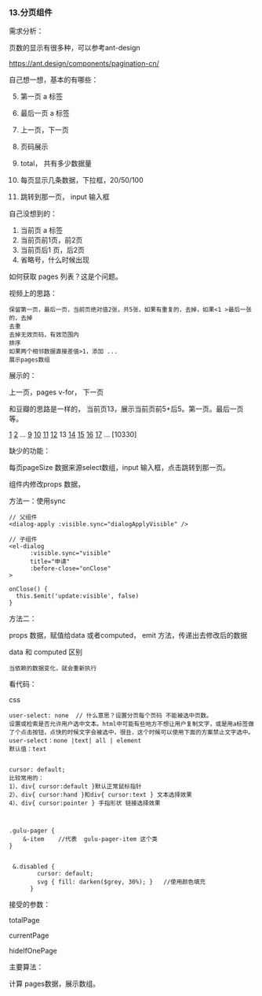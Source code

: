 ### 13.分页组件

需求分析：

页数的显示有很多种，可以参考ant-design

https://ant.design/components/pagination-cn/

自己想一想，基本的有哪些：

5. 第一页 a 标签

6. 最后一页 a 标签

7. 上一页，下一页

4. 页码展示

5. total， 共有多少数据量

6. 每页显示几条数据，下拉框，20/50/100

7. 跳转到那一页， input 输入框

   

自己没想到的：

1. 当前页 a 标签
2. 当前页前1页，前2页
3. 当前页后1 页，后2页
4. 省略号，什么时候出现



如何获取 pages 列表？这是个问题。

视频上的思路：

```
保留第一页，最后一页，当前页绝对值2张，共5张，如果有重复的，去掉，如果<1 >最后一张的，去掉
去重
去掉无效页码，有效范围内
排序
如果两个相邻数据直接差值>1，添加 ...
展示pages数组
```

展示的：

上一页，pages v-for， 下一页



和豆瓣的思路是一样的， 当前页13，展示当前页前5+后5。第一页。最后一页等。

[1](https://www.douban.com/group/blabla/discussion?start=0) [2](https://www.douban.com/group/blabla/discussion?start=25) ... [9](https://www.douban.com/group/blabla/discussion?start=200) [10](https://www.douban.com/group/blabla/discussion?start=225) [11](https://www.douban.com/group/blabla/discussion?start=250) [12](https://www.douban.com/group/blabla/discussion?start=275) 13 [14](https://www.douban.com/group/blabla/discussion?start=325) [15](https://www.douban.com/group/blabla/discussion?start=350) [16](https://www.douban.com/group/blabla/discussion?start=375) [17](https://www.douban.com/group/blabla/discussion?start=400) ... [10330]



缺少的功能：

每页pageSize 数据来源select数组，input 输入框，点击跳转到那一页。



组件内修改props 数据，

方法一：使用sync

```vue
// 父组件
<dialog-apply :visible.sync="dialogApplyVisible" />

// 子组件
<el-dialog
      :visible.sync="visible"
      title="申请"
      :before-close="onClose"
>

onClose() {
  this.$emit('update:visible', false)
}
```

方法二：

props 数据，赋值给data 或者computed， emit 方法，传递出去修改后的数据



data 和 computed 区别

```
当依赖的数据变化，就会重新执行
```



看代码：

css

```vue
user-select: none  // 什么意思？设置分页每个页码 不能被选中页数。
设置或检索是否允许用户选中文本。html中可能有些地方不想让用户复制文字，或是用a标签做了个点击按钮，点快的时候文字会被选中，很丑，这个时候可以使用下面的方案禁止文字选中。
user-select：none |text| all | element
默认值：text


cursor: default;
比较常用的：
1）、div{ cursor:default }默认正常鼠标指针
2）、div{ cursor:hand }和div{ cursor:text } 文本选择效果
4）、div{ cursor:pointer } 手指形状 链接选择效果



.gulu-pager {
	&-item    //代表  gulu-pager-item 这个类
}


 &.disabled {
        cursor: default;
        svg { fill: darken($grey, 30%); }   //使用颜色填充
      }
```



接受的参数：

totalPage

currentPage

hideIfOnePage



主要算法：

计算 pages数据，展示数组。



